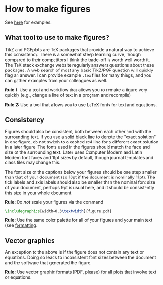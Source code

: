 # How to make figures

See [here](../templates/paper/figures) for examples.

## What tool to use to make figures?

TikZ and PGFplots are TeX packages that provide a natural way to achieve this consistency.
There is a somewhat steep learning curve, though compared to their competitors I think the trade-off is worth well worth it. 
The TeX stack exchange website regularly answers questions about these packages. 
A web search of most any basic TikZ/PGF question will quickly flag an answer.
I can provide example `.tex` files for many things, and you can gather examples from your colleagues as well.

**Rule 1:** Use a tool and workflow that allows you to remake a figure very quickly (e.g., change a line of text in a program and recompile) 

**Rule 2:** Use a tool that allows you to use LaTeX fonts for text and equations.

## Consistency 

Figures should also be consistent, both between each other and with the surrounding text. 
If you use a solid black line to denote the "exact solution" in one figure, do not switch to a dashed red line for a different exact solution in a later figure. 
The fonts used in the figures should match the face and size of the surrounding text. 
Latex uses Computer Modern and Latin Modern font faces and 11pt sizes by default, though journal templates and class files may change this. 

The font size of the captions below your figures should be one step smaller than that of your document (so 10pt if the document is nominally 11pt).
The tick labels and axis labels should also be smaller than the nominal font size of your document, perhaps 9pt is usual here, and it should be consistently this size in your whole document.

**Rule:** Do _not_ scale your figures via the command
```tex
\includegraphics[width=0.3\textwidth]{figure.pdf}
```

**Rule:** Use the same color palette for all of your figures and your main text (see [formatting](formatting.md]).

## Vector graphics

An exception to the above is if the figure does not contain any text or equations.
Doing so leads to inconsistent font sizes between the document and the software that generated the figure. 

**Rule:** Use vector graphic formats (PDF, please) for all plots that involve text or equations.
